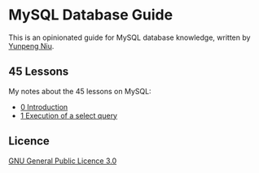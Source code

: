 # MySQL Database Guide

This is an opinionated guide for MySQL database knowledge, written by [Yunpeng Niu](https://yunpengn.github.io/).

## 45 Lessons

My notes about the 45 lessons on MySQL:

- [0 Introduction](lessons_45/00_intro.md)
- [1 Execution of a select query](lessons_45/01_exec_select.md)

## Licence

[GNU General Public Licence 3.0](LICENSE)
